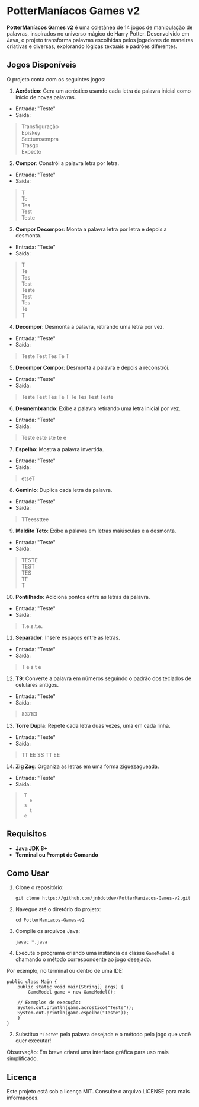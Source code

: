 # PotterManíacos Games v2

**PotterManíacos Games v2** é uma coletânea de 14 jogos de manipulação de palavras, inspirados no universo mágico de Harry Potter. Desenvolvido em Java, o projeto transforma palavras escolhidas pelos jogadores de maneiras criativas e diversas, explorando lógicas textuais e padrões diferentes.

## Jogos Disponíveis

O projeto conta com os seguintes jogos:

1.  **Acróstico**: Gera um acróstico usando cada letra da palavra inicial como início de novas palavras.
    
- Entrada: "Teste"
- Saída:
        

> Transfiguração  
> Episkey  
> Sectumsempra  
> Trasgo  
> Expecto  

        
2.  **Compor**: Constrói a palavra letra por letra.
    
- Entrada: "Teste"
- Saída:

> T  
> Te  
> Tes  
> Test  
> Teste  

        
3.  **Compor Decompor**: Monta a palavra letra por letra e depois a desmonta.
    
- Entrada: "Teste"
- Saída:

> T  
> Te  
> Tes  
> Test  
> Teste  
> Test  
> Tes  
> Te  
> T

        
4.  **Decompor**: Desmonta a palavra, retirando uma letra por vez.
    
- Entrada: "Teste"
- Saída:

> Teste
> Test
> Tes 
> Te
> T

        
5.  **Decompor Compor**: Desmonta a palavra e depois a reconstrói.
    
- Entrada: "Teste"
- Saída:

> Teste
> Test
> Tes
> Te
> T
> Te
> Tes
> Test
> Teste

        
6.  **Desmembrando**: Exibe a palavra retirando uma letra inicial por vez.
    
- Entrada: "Teste"
- Saída:

> Teste
> este
> ste
> te
> e

        
7.  **Espelho**: Mostra a palavra invertida.
    
- Entrada: "Teste"
- Saída:

> etseT

        
8.  **Geminio**: Duplica cada letra da palavra.
    
- Entrada: "Teste"
- Saída:

> TTeessttee

        
9.  **Maldito Teto**: Exibe a palavra em letras maiúsculas e a desmonta.
    
- Entrada: "Teste"
- Saída:
       
> TESTE  
> TEST  
> TES  
> TE  
> T

        
10.  **Pontilhado**: Adiciona pontos entre as letras da palavra.
    
-   Entrada: "Teste"
-   Saída:

> T.e.s.t.e.

        
11.  **Separador**: Insere espaços entre as letras.
    
-   Entrada: "Teste"
-   Saída:

> T e s t e


12.  **T9**: Converte a palavra em números seguindo o padrão dos teclados de celulares antigos.
    
-   Entrada: "Teste"
-   Saída:

> 83783

13.  **Torre Dupla**: Repete cada letra duas vezes, uma em cada linha.
    
- Entrada: "Teste"
- Saída:

> TT
> EE
> SS
> TT
> EE

        
14.  **Zig Zag**: Organiza as letras em uma forma ziguezagueada.

- Entrada: "Teste"
- Saída:

>      T  
>        e  
>      s  
>        t  
>      e

 
        

## Requisitos

-   **Java JDK 8+**
-   **Terminal ou Prompt de Comando**

## Como Usar

1.  Clone o repositório:
        
    `git clone https://github.com/jnbdotdev/PotterManiacos-Games-v2.git` 
    
2.  Navegue até o diretório do projeto:
    
    `cd PotterManiacos-Games-v2` 
    
3.  Compile os arquivos Java:
    
    `javac *.java` 
    
4. Execute o programa criando uma instância da classe `GameModel` e chamando o método correspondente ao jogo desejado.
    
Por exemplo, no terminal ou dentro de uma IDE:

    public class Main {
    	public static void main(String[] args) {
    		GameModel game = new GameModel();
    
        // Exemplos de execução:
        System.out.println(game.acrostico("Teste"));
        System.out.println(game.espelho("Teste"));
    	}
    }

2.  Substitua `"Teste"` pela palavra desejada e o método pelo jogo que você quer executar!
    
Observação: Em breve criarei uma interface gráfica para uso mais simplificado.
## Licença

Este projeto está sob a licença MIT. Consulte o arquivo LICENSE para mais informações.
